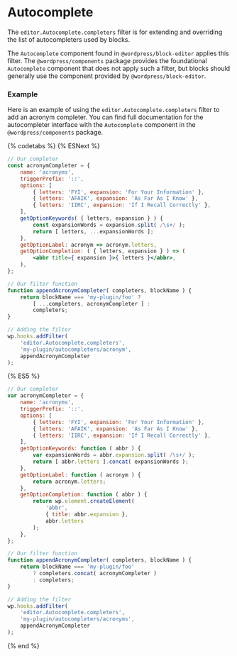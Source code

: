 # Autocomplete

The `editor.Autocomplete.completers` filter is for extending and overriding the list of autocompleters used by blocks.

The `Autocomplete` component found in `@wordpress/block-editor` applies this filter. The `@wordpress/components` package provides the foundational `Autocomplete` component that does not apply such a filter, but blocks should generally use the component provided by `@wordpress/block-editor`.

### Example

Here is an example of using the `editor.Autocomplete.completers` filter to add an acronym completer. You can find full documentation for the autocompleter interface with the `Autocomplete` component in the `@wordpress/components` package.

{% codetabs %}
{% ESNext %}

```jsx
// Our completer
const acronymCompleter = {
	name: 'acronyms',
	triggerPrefix: '::',
	options: [
		{ letters: 'FYI', expansion: 'For Your Information' },
		{ letters: 'AFAIK', expansion: 'As Far As I Know' },
		{ letters: 'IIRC', expansion: 'If I Recall Correctly' },
	],
	getOptionKeywords( { letters, expansion } ) {
		const expansionWords = expansion.split( /\s+/ );
		return [ letters, ...expansionWords ];
	},
	getOptionLabel: acronym => acronym.letters,
	getOptionCompletion: ( { letters, expansion } ) => (
		<abbr title={ expansion }>{ letters }</abbr>,
	),
};

// Our filter function
function appendAcronymCompleter( completers, blockName ) {
	return blockName === 'my-plugin/foo' ?
		[ ...completers, acronymCompleter ] :
		completers;
}

// Adding the filter
wp.hooks.addFilter(
	'editor.Autocomplete.completers',
	'my-plugin/autocompleters/acronym',
	appendAcronymCompleter
);
```

{% ES5 %}

```js
// Our completer
var acronymCompleter = {
	name: 'acronyms',
	triggerPrefix: '::',
	options: [
		{ letters: 'FYI', expansion: 'For Your Information' },
		{ letters: 'AFAIK', expansion: 'As Far As I Know' },
		{ letters: 'IIRC', expansion: 'If I Recall Correctly' },
	],
	getOptionKeywords: function ( abbr ) {
		var expansionWords = abbr.expansion.split( /\s+/ );
		return [ abbr.letters ].concat( expansionWords );
	},
	getOptionLabel: function ( acronym ) {
		return acronym.letters;
	},
	getOptionCompletion: function ( abbr ) {
		return wp.element.createElement(
			'abbr',
			{ title: abbr.expansion },
			abbr.letters
		);
	},
};

// Our filter function
function appendAcronymCompleter( completers, blockName ) {
	return blockName === 'my-plugin/foo'
		? completers.concat( acronymCompleter )
		: completers;
}

// Adding the filter
wp.hooks.addFilter(
	'editor.Autocomplete.completers',
	'my-plugin/autocompleters/acronyms',
	appendAcronymCompleter
);
```

{% end %}
